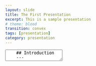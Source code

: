 ```yaml
---
layout: slide
title: The First Presentation
excerpt: This is a sample presentation
# theme: blood
transition: convex
tags: [presentation]
category: presentation
---
```

<section data-markdown>
  <textarea data-template>
    ## Introduction 
    ---
    ## HTML or Markdown
    Slide 2
    ---
    ## Works Anywhere
    By creating presentations using Reveal.js and hosting them on your Jekyll Academic site you will have access to them anywhere. No need to worry about software compatibility, no need to sign in to email accounts on public machines. Simply load your website and select the presentation.
    ---
    ## More Information
    Jekyll Academic includes everything that you need in order to make Reveal.js work. Copy this file and edit it to begin making your own slide deck.  
    For more information about all of the options available in Reveal.js please the [Reveal.js Demo Website](https://lab.hakim.se/reveal-js/#/)
  </textarea>
</section>
